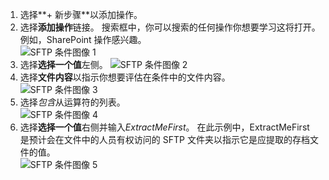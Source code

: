1. 选择**+ 新步骤**以添加操作。  
2. 选择**添加操作**链接。 搜索框中，你可以搜索的任何操作你想要学习这将打开。 例如，SharePoint 操作感兴趣。    
   ![SFTP 条件图像 1](./media/connectors-create-api-sftp/condition-1.png)    
3. 选择**选择一个值**左侧。 
   ![SFTP 条件图像 2](./media/connectors-create-api-sftp/condition-2.png)    
4. 选择**文件内容**以指示你想要评估在条件中的文件内容。      
   ![SFTP 条件图像 3](./media/connectors-create-api-sftp/condition-3.png)   
5. 选择*包含*从运算符的列表。       
   ![SFTP 条件图像 4](./media/connectors-create-api-sftp/condition-4.png)   
6. 选择**选择一个值**右侧并输入*ExtractMeFirst*。 在此示例中，ExtractMeFirst 是预计会在文件中的人员有权访问的 SFTP 文件夹以指示它是应提取的存档文件的值。  
   ![SFTP 条件图像 5](./media/connectors-create-api-sftp/condition-5.png)   

